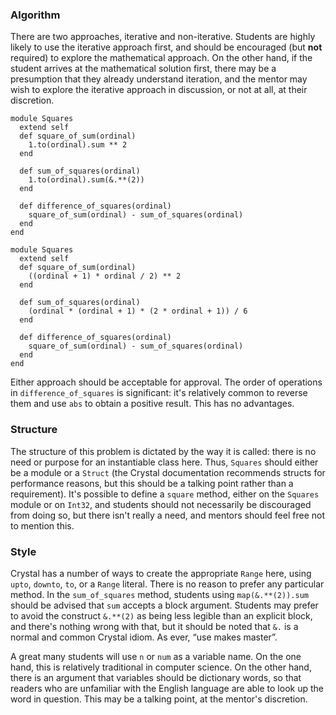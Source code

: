 ### Algorithm

There are two approaches, iterative and non-iterative. Students are highly likely to use the iterative approach first, and should be encouraged (but **not** required) to explore the mathematical approach. On the other hand, if the student arrives at the mathematical solution first, there may be a presumption that they already understand iteration, and the mentor may wish to explore the iterative approach in discussion, or not at all, at their discretion.

```crystal
module Squares
  extend self
  def square_of_sum(ordinal)
    1.to(ordinal).sum ** 2
  end

  def sum_of_squares(ordinal)
    1.to(ordinal).sum(&.**(2))
  end

  def difference_of_squares(ordinal)
    square_of_sum(ordinal) - sum_of_squares(ordinal)
  end
end
```

```crystal
module Squares
  extend self
  def square_of_sum(ordinal)
    ((ordinal + 1) * ordinal / 2) ** 2
  end

  def sum_of_squares(ordinal)
    (ordinal * (ordinal + 1) * (2 * ordinal + 1)) / 6
  end

  def difference_of_squares(ordinal)
    square_of_sum(ordinal) - sum_of_squares(ordinal)
  end
end
```
Either approach should be acceptable for approval.
The order of operations in `difference_of_squares` is significant: it's relatively common to reverse them and use `abs` to obtain a positive result. This has no advantages.

### Structure

The structure of this problem is dictated by the way it is called: there is no need or purpose for an instantiable class here. Thus, `Squares` should either be a module or a `Struct` (the Crystal documentation recommends structs for performance reasons, but this should be a talking point rather than a requirement). It's possible to define a `square` method, either on the `Squares` module or on `Int32`, and students should not necessarily be discouraged from doing so, but there isn't really a need, and mentors should feel free not to mention this.

### Style

Crystal has a number of ways to create the appropriate `Range` here, using `upto`, `downto`, `to`, or a `Range` literal. There is no reason to prefer any particular method. In the `sum_of_squares` method, students using `map(&.**(2)).sum` should be advised that `sum` accepts a block argument. Students may prefer to avoid the construct `&.**(2)` as being less legible than an explicit block, and there's nothing wrong with that, but it should be noted that `&.` is a normal and common Crystal idiom. As ever, &ldquo;use makes master&rdquo;.

A great many students will use `n` or `num` as a variable name. On the one hand, this is relatively traditional in computer science. On the other hand, there is an argument that variables should be dictionary words, so that readers who are unfamiliar with the English language are able to look up the word in question. This may be a talking point, at the mentor's discretion.
